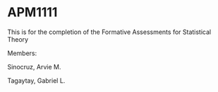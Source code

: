 # APM1111

This is for the completion of the Formative Assessments for Statistical Theory

Members:

Sinocruz, Arvie M.

Tagaytay, Gabriel L.
